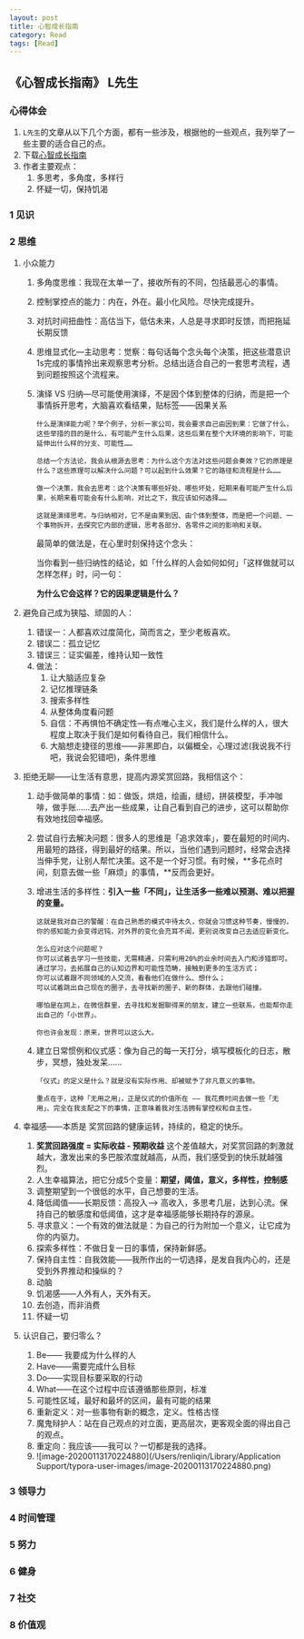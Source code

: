 ```yaml
---
layout: post
title: 心智成长指南
category: Read
tags: [Read]
---
```



## 《心智成长指南》 L先生

### 心得体会
1. `L先生`的文章从以下几个方面，都有一些涉及，根据他的一些观点，我列举了一些主要的适合自己的点。
2. 下载[心智成长指南]("https://github.com/rlq/readme/raw/master/2019.01.30%E5%BF%83%E6%99%BA%E6%88%90%E9%95%BF%E6%8C%87%E5%8D%97_L%E5%85%88%E7%94%9F%E8%AF%B4.pdf")
3. 作者主要观点：
   1. 多思考，多角度，多样行
   2. 怀疑一切，保持饥渴

### 1 见识

### 2 思维

1. 小众能力
   1. 多角度思维：我现在太单一了，接收所有的不同，包括最恶心的事情。

   2. 控制掌控点的能力：内在，外在。最小化风险。尽快完成提升。

   3. 对抗时间扭曲性：高估当下，低估未来，人总是寻求即时反馈，而把拖延长期反馈

   4. 思维显式化—主动思考：觉察：每句话每个念头每个决策，把这些潜意识1s完成的事情拎出来观察思考分析。总结出适合自己的一套思考流程，遇到问题按照这个流程来。

   5. 演绎 VS 归纳—尽可能使用演绎，不是因个体到整体的归纳，而是把一个事情拆开思考，大脑喜欢看结果，贴标签——因果关系

      ```
      什么是演绎能力呢？举个例子，分析一家公司，我会要求自己由因到果：它做了什么，这些举措的目的是什么，有可能产生什么后果，这些后果在整个大环境的影响下，可能延伸出什么样的分支、可能性……
      
      总结一个方法论，我会从根源去思考：为什么这个方法对这些问题会奏效？它的原理是什么？这些原理可以解决什么问题？可以起到什么效果？它的路径和流程是什么……
      
      做一个决策，我会去思考：这个决策有哪些好处、哪些坏处，短期来看可能产生什么后果，长期来看可能会有什么影响，对比之下，我应该如何选择……
      
      这就是演绎思考。与归纳相对，它不是由果到因、由个体到整体，而是把一个问题、一个事物拆开，去探究它内部的逻辑，思考各部分、各零件之间的影响和关联。
      ```

      最简单的做法是，在心里时刻保持这个念头：

      当你看到一些归纳性的结论，如「什么样的人会如何如何」「这样做就可以怎样怎样」时，问一句：

      **为什么它会这样？它的因果逻辑是什么？**

2. 避免自己成为狭隘、顽固的人：

   1. 错误一：人都喜欢过度简化，简而言之，至少老板喜欢。
   2. 错误二：孤立记忆
   3. 错误三：证实偏差，维持认知一致性
   4. 做法：
      1. 让大脑适应复杂
      2. 记忆推理链条
      3. 搜索多样性
      4. 从整体角度看问题
      5. 自信：不再惧怕不确定性—有点唯心主义，我们是什么样的人，很大程度上取决于我们是如何看待自己，我们相信什么。
      6. 大脑想走捷径的思维——非黑即白，以偏概全，心理过滤(我说我不行吧，我说会犯错吧)，条件思维

3. 拒绝无聊——让生活有意思，提高内源奖赏回路，我相信这个：

   1. 动手做简单的事情：如：做饭，烘焙，绘画，缝纫，拼装模型，手冲咖啡，做手账……去产出一些成果，让自己看到自己的进步，这可以帮助你有效地找回幸福感。

   2. 尝试自行去解决问题：很多人的思维是「追求效率」，要在最短的时间内、用最短的路径，得到最好的结果。所以，当他们遇到问题时，经常会选择当伸手党，让别人帮忙决策。这不是一个好习惯。有时候，**多花点时间，刻意去做一些「麻烦」的事情，**反而会更好。

   3. 增进生活的多样性：**引入一些「不同」，让生活多一些难以预测、难以把握的变量。**

      ```
      这就是我对自己的警醒：在自己熟悉的模式中待太久，你就会习惯这种节奏，慢慢的，你的感知能力会变得迟钝，对外界的变化会充耳不闻，更别说改变自己去适应新变化。
      
      怎么应对这个问题呢？
      你可以试着去学习一些技能，无需精通，只需利用20%的业余时间去入门和涉猎即可。通过学习，去拓展自己的认知边界和可能性范畴，接触到更多的生活方式；
      你可以试着跟不同领域的人交流，看看他们在做什么、想什么；
      可以试着跳出自己现在的圈子，去寻找新的圈子、新的群体，去跟他们碰撞。
      
      哪怕是在网上，在微信群里，去寻找和发掘聊得来的朋友，建立一些联系，也能帮你走出自己的「小世界」。
      
      你也许会发现：原来，世界可以这么大。
      ```

   4. 建立日常惯例和仪式感：像为自己的每一天打分，填写模板化的日志，散步，冥想，独处发呆……

      ```
      「仪式」的定义是什么？就是没有实际作用、却被赋予了非凡意义的事物。
      
      重点在于，这种「无用之用」，正是仪式的价值所在 —— 我花费时间去做一些「无用」、完全在我支配之下的事情，正意味着我对生活拥有掌控权和自主性。
      ```

4. 幸福感——本质是 奖赏回路的健康运转，持续的，稳定的快乐。

   1. **奖赏回路强度 = 实际收益 - 预期收益** 这个差值越大，对奖赏回路的刺激就越大，激发出来的多巴胺浓度就越高，从而，我们感受到的快乐就越强烈。
   2. 人生幸福算法，把它分成5个变量：**期望，阈值，意义，多样性，控制感**
   3. 调整期望到一个很低的水平，自己想要的生活。
   4. 降低阈值——长期反馈：高投入——> 高收入，多思考几层，达到心流。保持自己的敏感度和低阈值，这才是幸福感能够长期持存的源泉。
   5. 寻求意义：一个有效的做法就是：为自己的行为附加一个意义，让它成为你的内驱力。
   6. 探索多样性：不做日复一日的事情，保持新鲜感。
   7. 保持自主性：自我效能——我所作出的一切选择，是发自我内心的，还是受到外界推动和操纵的？
   8. 动脑
   9. 饥渴感——人外有人，天外有天。
   10. 去创造，而非消费
   11. 怀疑一切

5. 认识自己，要归零么？

   1. Be—— 我要成为什么样的人
   2. Have——需要完成什么目标
   3. Do——实现目标要采取的行动
   4. What——在这个过程中应该遵循那些原则，标准
   5. 可能性区域，最好和最坏的区间，最有可能的结果
   6. 重新定义：对一些事物有新的概念，定义。性格古怪
   7. 魔鬼辩护人：站在自己观点的对立面，更高层次，更客观全面的得出自己的观点。
   8. 重定向：我应该——我可以？一切都是我的选择。
   9. ![image-20200113170224880](/Users/renliqin/Library/Application Support/typora-user-images/image-20200113170224880.png)




### 3 领导力


### 4 时间管理


### 5 努力


### 6 健身

### 7 社交

### 8 价值观



